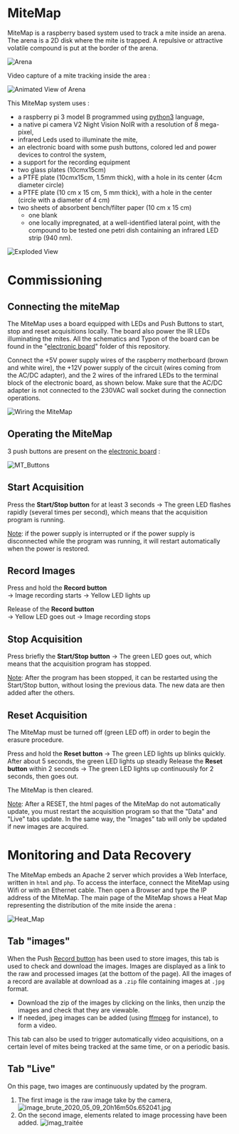 # MiteMap
MiteMap is a raspberry based system used to track a mite inside an arena. The arena is a 2D disk where the mite is trapped. A repulsive or attractive volatile compound is put at the border of the arena.



![Arena](https://github.com/LR69/MiteMap/blob/master/schematics/arena_smple.png?raw=true)



Video capture of a mite tracking inside the area :

![Animated View of Arena](https://raw.githubusercontent.com/LR69/MiteMap/master/MT01_images_traitees2020_05_09_20h16m57s.gif)  



This MiteMap system uses :

- a raspberry pi 3 model B programmed using [python3](https://docs.python.org/3/) language,
- a native pi camera V2 Night Vision NoIR with a resolution of 8 mega-pixel,
- infrared Leds used to illuminate the mite,
- an electronic board with some push buttons, colored led and power devices to control the system,
- a support for the recording equipment 
- two glass plates (10cmx15cm)
- a PTFE plate (10cmx15cm, 1.5mm thick), with a hole in its center (4cm diameter circle)
- a PTFE plate (10 cm x 15 cm, 5 mm thick), with a hole in the center (circle with a diameter of 4 cm)
- two sheets of absorbent bench/filter paper (10 cm x 15 cm)
  - one blank
  - one locally impregnated, at a well-identified lateral point, with the compound to be tested
    one petri dish containing an infrared LED strip (940 nm).

![Exploded View](https://raw.githubusercontent.com/LR69/MiteMap/master/schematics/exploded_view.png)



# Commissioning

## Connecting the miteMap

The MiteMap uses a board equipped with LEDs and Push Buttons to start, stop and reset acquisitions locally. The board also power the IR LEDs illuminating the mites. All the schematics and Typon of the board can be found in the "[electronic board](https://github.com/LR69/MiteThru/tree/master/electronic%20board)" folder of this repository.

Connect the +5V power supply wires of the raspberry motherboard (brown and white wire), the +12V power supply of the circuit (wires coming from the AC/DC adapter), and the 2 wires of the infrared LEDs to the terminal block of the electronic board, as shown below. Make sure that the AC/DC adapter is not connected to the 230VAC wall socket during the connection operations.

![Wiring the MiteMap](https://raw.githubusercontent.com/LR69/MiteMap/13ed3ae31b86cde93fee49e4570fd6415c4f30e0/images/MT_Wiring.svg)

## Operating the MiteMap

3 push buttons are present on the [electronic board](https://github.com/LR69/MiteThru/tree/master/electronic%20board) :

![MT_Buttons](https://raw.githubusercontent.com/LR69/MiteMap/13ed3ae31b86cde93fee49e4570fd6415c4f30e0/images/MT_Buttons.svg)

## Start Acquisition 
Press the **<a name="start_BP">Start/Stop button</a>** for at least 3 seconds 
	→ The green LED flashes rapidly (several times per second), which means that the acquisition program is running.

<u>Note</u>: if the power supply is interrupted or if the power supply is disconnected while the program was running, it will restart automatically when the power is restored.

## Record Images

Press and hold the **<a name="record_BP"> Record button</a>**	
									→ Image recording starts
									→ Yellow LED lights up

Release of the **<a name="record_BP2"> Record button</a>**					
									→ Yellow LED goes out
									→ Image recording stops

## Stop Acquisition 

Press briefly the **<a name="start_BP2">Start/Stop button</a>** 
	→ The green LED goes out, which means that the acquisition program has stopped.

<u>Note</u>: After the program has been stopped, it can be restarted using the Start/Stop button, without losing the previous data. The new data are then added after the others.

## Reset Acquisition 

The MiteMap must be turned off (green LED off) in order to begin the erasure procedure.

Press and hold the **<a name="reset_BP">Reset button</a>** 
	→ The green LED lights up blinks quickly.
	After about 5 seconds, the green LED lights up steadly 
	Release the **<a name="reset_BP">Reset button</a>** within 2 seconds
		→  The green LED lights up continuously for 2 seconds, then goes out. 

The MiteMap is then cleared.

<u>Note</u>: After a RESET, the html pages of the MiteMap do not automatically update, you must restart the acquisition program so that the "Data" and "Live" tabs update. In the same way, the "Images" tab will only be updated if new images are acquired.

# Monitoring and Data Recovery

The MiteMap embeds an Apache 2 server which provides a Web Interface, written in `html` and `php`. To access the interface, connect the MiteMap using Wifi or with an Ethernet cable. Then open a Browser and type the IP address of the MiteMap. The main page of the MiteMap shows a Heat Map representing the distribution of the mite inside the arena :

![Heat_Map](https://raw.githubusercontent.com/LR69/MiteMap/master/images/MT01_carte_thermique_2020_05_08_19h12m09s.png)




## Tab "images"

When the Push  [Record button](#record_BP)	 has been used to store images, this tab is used to check and download the images. Images are displayed as a link to the raw and processed images (at the bottom of the page). All the images of a record are available at download as a `.zip` file containing images at `.jpg` format. 

- Download the zip of the images by clicking on the links, then unzip the images and check that they are viewable. 
- If needed, jpeg images can be added (using [ffmpeg](https://www.ffmpeg.org/) for instance), to form a video. 

This tab can also be used to trigger automatically video acquisitions, on a certain level of mites being tracked at the same time, or on a periodic basis.

## Tab "Live"

On this page, two images are continuously updated by the program. 

1. The first image is the raw image take by the camera,
    ![image_brute_2020_05_09_20h16m50s.652041.jpg](https://github.com/LR69/MiteMap/blob/master/images/image_brute_2020_05_09_20h16m50s.652041.jpg?raw=true)
2. On the second image, elements related to image processing have been added.
   ![imag_traitée](https://raw.githubusercontent.com/LR69/MiteMap/master/images/image_traitee_2020_05_09_20h16m50s.652041.jpg)

